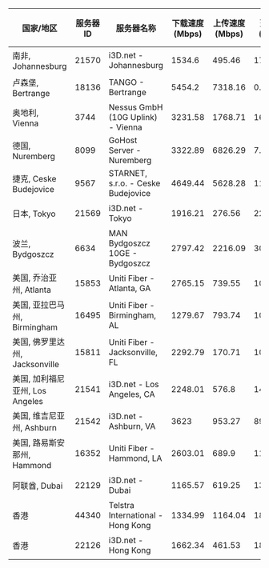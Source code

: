 | 国家/地区 | 服务器ID | 服务器名称 | 下载速度(Mbps) | 上传速度(Mbps) | 延迟(ms) | 抖动(ms) | 结果URL |
|-----------|----------|------------|----------------|----------------|---------|---------|--------|
| 南非, Johannesburg | 21570 | i3D.net - Johannesburg | 1534.6 | 495.46 | 170.32 | 0.55 | [结果](https://www.speedtest.net/result/c/4713c059-9447-4c17-a12e-53658f417fa1) |
| 卢森堡, Bertrange | 18136 | TANGO - Bertrange | 5454.2 | 7318.16 | 0.85 | 0.07 | [结果](https://www.speedtest.net/result/c/33bdbe1b-245c-4030-9b10-9efe6b765fb3) |
| 奥地利, Vienna | 3744 | Nessus GmbH (10G Uplink) - Vienna | 3231.58 | 1768.71 | 16.15 | 0.14 | [结果](https://www.speedtest.net/result/c/24e6899c-d783-4167-a739-ee7b3d03d488) |
| 德国, Nuremberg | 8099 | GoHost Server - Nuremberg | 3322.89 | 6826.29 | 7.5 | 0.09 | [结果](https://www.speedtest.net/result/c/e78200b2-909f-4380-829d-c46ce6e47faa) |
| 捷克, Ceske Budejovice | 9567 | STARNET, s.r.o. - Ceske Budejovice | 4649.44 | 5628.28 | 11.96 | 0.58 | [结果](https://www.speedtest.net/result/c/9525b871-e875-40be-b50b-1a9cb0bc1dbc) |
| 日本, Tokyo | 21569 | i3D.net - Tokyo | 1916.21 | 276.56 | 220.96 | 0.19 | [结果](https://www.speedtest.net/result/c/f596d7f6-c948-4d96-94d6-239a0eb90148) |
| 波兰, Bydgoszcz | 6634 | MAN Bydgoszcz 10GE - Bydgoszcz | 2797.42 | 2216.09 | 30.18 | 0.04 | [结果](https://www.speedtest.net/result/c/33cfe332-ca0f-498b-a9df-367084c760ec) |
| 美国, 乔治亚州, Atlanta | 15853 | Uniti Fiber - Atlanta, GA | 2765.15 | 739.55 | 103.4 | 29.45 | [结果](https://www.speedtest.net/result/c/edc772ca-351f-4829-b519-fd7e8f4a6556) |
| 美国, 亚拉巴马州, Birmingham | 16495 | Uniti Fiber - Birmingham, AL | 1279.67 | 793.74 | 103.08 | 1.29 | [结果](https://www.speedtest.net/result/c/b419229f-b392-446b-857d-12e15758ef8b) |
| 美国, 佛罗里达州, Jacksonville | 15811 | Uniti Fiber - Jacksonville, FL | 2292.79 | 170.71 | 109.41 | 0.24 | [结果](https://www.speedtest.net/result/c/9d0da170-5475-4450-88bb-366690e57768) |
| 美国, 加利福尼亚州, Los Angeles | 21541 | i3D.net - Los Angeles, CA | 2248.01 | 576.8 | 143.57 | 0.1 | [结果](https://www.speedtest.net/result/c/71a413bc-ce2f-4efc-9e2f-2cb3bdbb2c63) |
| 美国, 维吉尼亚州, Ashburn | 21542 | i3D.net - Ashburn, VA | 3623 | 953.27 | 89.13 | 1.17 | [结果](https://www.speedtest.net/result/c/3d908c3d-c1c7-4f30-8b22-7e9bea241742) |
| 美国, 路易斯安那州, Hammond | 16352 | Uniti Fiber - Hammond, LA | 2603.01 | 689.9 | 111.44 | 0.59 | [结果](https://www.speedtest.net/result/c/24e51c73-d5ff-402a-9e3f-7ad72b4bbf34) |
| 阿联酋, Dubai | 22129 | i3D.net - Dubai | 1165.57 | 619.25 | 135.97 | 0.05 | [结果](https://www.speedtest.net/result/c/8c748a72-a268-41e4-9c86-da0086a5f268) |
| 香港 | 44340 | Telstra International - Hong Kong | 1334.99 | 1164.04 | 188.04 | 0.15 | [结果](https://www.speedtest.net/result/c/d369cfab-e12e-454b-960c-91c9d39e011b) |
| 香港 | 22126 | i3D.net - Hong Kong | 1662.34 | 461.53 | 185.41 | 0.07 | [结果](https://www.speedtest.net/result/c/ea74cc5a-d343-41b8-afaa-e3d26253cd4f) |
